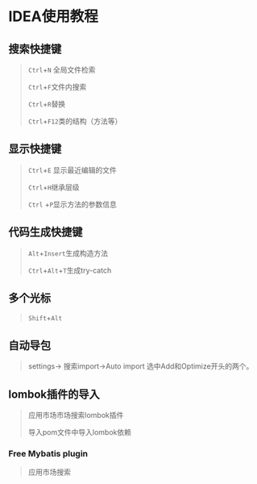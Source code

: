 # IDEA使用教程

## 搜索快捷键

> `Ctrl`+`N` 全局文件检索
>
> `Ctrl`+`F`文件内搜索
>
> `Ctrl`+`R`替换
>
> `Ctrl`+`F12`类的结构（方法等）

## 显示快捷键

> `Ctrl`+`E` 显示最近编辑的文件
>
> `Ctrl`+`H`继承层级
>
> `Ctrl` +`P`显示方法的参数信息

## 代码生成快捷键

> `Alt`+`Insert`生成构造方法
>
> `Ctrl`+`Alt`+`T`生成try-catch

## 多个光标

> `Shift`+`Alt`

## 自动导包

> settings-> 搜索import->Auto import 选中Add和Optimize开头的两个。

## lombok插件的导入

> 应用市场市场搜索lombok插件
>
> 导入pom文件中导入lombok依赖

### Free Mybatis plugin

> 应用市场搜索